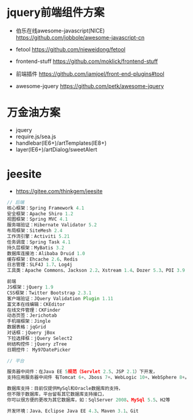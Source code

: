 # jquery前端组件方案

- 伯乐在线awesome-javascript(NICE) <https://github.com/jobbole/awesome-javascript-cn>

- fetool <https://github.com/nieweidong/fetool>

- frontend-stuff <https://github.com/moklick/frontend-stuff>
- 前端插件 <https://github.com/iamjoel/front-end-plugins#tool>
- awesome-jquery <https://github.com/petk/awesome-jquery>

# 万金油方案

- jquery
- require.js/sea.js
- handlebar(IE6+)/artTemplates(IE8+)
- layer(IE6+)/artDialog/sweetAlert

# jeesite

- <https://gitee.com/thinkgem/jeesite>

```javascript
// 后端
核心框架：Spring Framework 4.1
安全框架：Apache Shiro 1.2
视图框架：Spring MVC 4.1
服务端验证：Hibernate Validator 5.2
布局框架：SiteMesh 2.4
工作流引擎：Activiti 5.21
任务调度：Spring Task 4.1
持久层框架：MyBatis 3.2
数据库连接池：Alibaba Druid 1.0
缓存框架：Ehcache 2.6、Redis
日志管理：SLF4J 1.7、Log4j
工具类：Apache Commons、Jackson 2.2、Xstream 1.4、Dozer 5.3、POI 3.9

前端
JS框架：jQuery 1.9
CSS框架：Twitter Bootstrap 2.3.1
客户端验证：JQuery Validation Plugin 1.11
富文本在线编辑：CKEditor
在线文件管理：CKFinder
动态页签：Jerichotab
手机端框架：Jingle
数据表格：jqGrid
对话框：jQuery jBox
下拉选择框：jQuery Select2
树结构控件：jQuery zTree
日期控件： My97DatePicker

// 平台

服务器中间件：在Java EE 5规范（Servlet 2.5、JSP 2.1）下开发，
支持应用服务器中间件 有Tomcat 6+、Jboss 7+、WebLogic 10+、WebSphere 8+。

数据库支持：目前仅提供MySql和Oracle数据库的支持，
但不限于数据库，平台留有其它数据库支持接口，
你可以很方便的更改为其它数据库，如：SqlServer 2008、MySql 5.5、H2等

开发环境：Java、Eclipse Java EE 4.3、Maven 3.1、Git
```